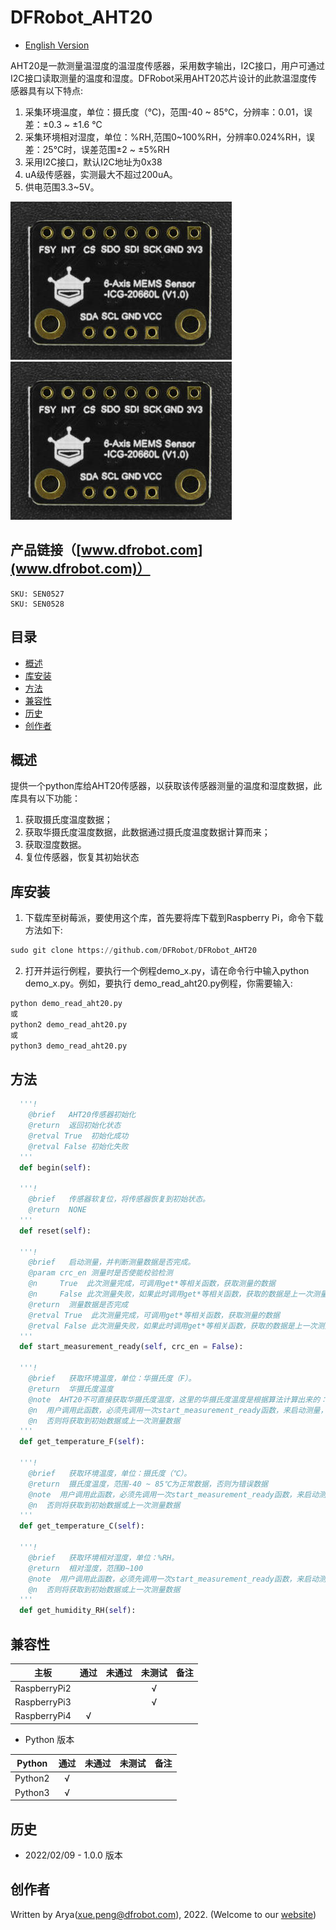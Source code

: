 # DFRobot_AHT20

- [English Version](./README.md)

AHT20是一款测量温湿度的温湿度传感器，采用数字输出，I2C接口，用户可通过I2C接口读取测量的温度和湿度。DFRobot采用AHT20芯片设计的此款温湿度传感器具有以下特点:
1. 采集环境温度，单位：摄氏度（℃)，范围-40 ~ 85℃，分辨率：0.01，误差：±0.3 ~ ±1.6 ℃
2. 采集环境相对湿度，单位：%RH,范围0~100%RH，分辨率0.024%RH，误差：25℃时，误差范围±2 ~ ±5%RH
3. 采用I2C接口，默认I2C地址为0x38
4. uA级传感器，实测最大不超过200uA。
5. 供电范围3.3~5V。

![产品效果图](../../resources/images/SEN0527.png) ![产品效果图](../../resources/images/SEN0528.png)


## 产品链接（[www.dfrobot.com](www.dfrobot.com)）
    SKU: SEN0527
    SKU: SEN0528 

## 目录

  * [概述](#概述)
  * [库安装](#库安装)
  * [方法](#方法)
  * [兼容性](#兼容性)
  * [历史](#历史)
  * [创作者](#创作者)

## 概述

提供一个python库给AHT20传感器，以获取该传感器测量的温度和湿度数据，此库具有以下功能：
1. 获取摄氏度温度数据；
2. 获取华摄氏度温度数据，此数据通过摄氏度温度数据计算而来；
3. 获取湿度数据。
4. 复位传感器，恢复其初始状态

## 库安装
1. 下载库至树莓派，要使用这个库，首先要将库下载到Raspberry Pi，命令下载方法如下:<br>
```python
sudo git clone https://github.com/DFRobot/DFRobot_AHT20
```
2. 打开并运行例程，要执行一个例程demo_x.py，请在命令行中输入python demo_x.py。例如，要执行 demo_read_aht20.py例程，你需要输入:<br>

```python
python demo_read_aht20.py 
或 
python2 demo_read_aht20.py 
或 
python3 demo_read_aht20.py
```

## 方法

```python
  '''!
    @brief   AHT20传感器初始化
    @return  返回初始化状态
    @retval True  初始化成功
    @retval False 初始化失败
  '''
  def begin(self):

  '''!
    @brief   传感器软复位，将传感器恢复到初始状态。
    @return  NONE
  '''
  def reset(self):
    
  '''!
    @brief   启动测量，并判断测量数据是否完成。
    @param crc_en 测量时是否使能校验检测
    @n     True  此次测量完成，可调用get*等相关函数，获取测量的数据
    @n     False 此次测量失败，如果此时调用get*等相关函数，获取的数据是上一次测量的数据，或初始值0
    @return  测量数据是否完成
    @retval True  此次测量完成，可调用get*等相关函数，获取测量的数据
    @retval False 此次测量失败，如果此时调用get*等相关函数，获取的数据是上一次测量的数据，或初始值0
  '''
  def start_measurement_ready(self, crc_en = False):
    
  '''!
    @brief   获取环境温度，单位：华摄氏度（F）。
    @return  华摄氏度温度
    @note  AHT20不可直接获取华摄氏度温度，这里的华摄氏度温度是根据算法计算出来的： F = C x 1.8 + 32
    @n  用户调用此函数，必须先调用一次start_measurement_ready函数，来启动测量，才能获取到实时的测量数据，
    @n  否则将获取到初始数据或上一次测量数据
  '''
  def get_temperature_F(self):

  '''!
    @brief   获取环境温度，单位：摄氏度（℃）。
    @return  摄氏度温度，范围-40 ~ 85℃为正常数据，否则为错误数据
    @note  用户调用此函数，必须先调用一次start_measurement_ready函数，来启动测量，才能获取到实时的测量数据，
    @n  否则将获取到初始数据或上一次测量数据
  '''
  def get_temperature_C(self):
    
  '''!
    @brief   获取环境相对湿度，单位：%RH。
    @return  相对湿度，范围0~100
    @note  用户调用此函数，必须先调用一次start_measurement_ready函数，来启动测量，才能获取到实时的测量数据，
    @n  否则将获取到初始数据或上一次测量数据
  '''
  def get_humidity_RH(self):
```

## 兼容性

| 主板         | 通过 | 未通过 | 未测试 | 备注 |
| ------------ | :--: | :----: | :----: | :--: |
| RaspberryPi2 |      |        |   √    |      |
| RaspberryPi3 |      |        |   √    |      |
| RaspberryPi4 |  √   |        |        |      |

* Python 版本

| Python  | 通过 | 未通过 | 未测试 | 备注 |
| ------- | :--: | :----: | :----: | ---- |
| Python2 |  √   |        |        |      |
| Python3 |  √   |        |        |      |

## 历史

- 2022/02/09 - 1.0.0 版本

## 创作者

Written by Arya(xue.peng@dfrobot.com), 2022. (Welcome to our [website](https://www.dfrobot.com/))






